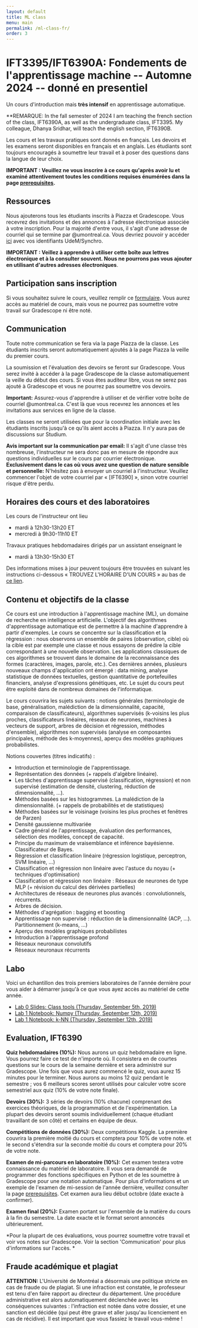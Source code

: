 ```yaml
---
layout: default
title: ML class
menu: main
permalink: /ml-class-fr/
order: 3
---
```


IFT3395/IFT6390A: Fondements de l'apprentissage machine -- Automne 2024 -- donné en presentiel
=========

Un cours d'introduction mais **très intensif** en apprentissage automatique.

**REMARQUE:
In the fall semester of 2024 I am teaching the french section of the class, IFT6390A, as well as the undergraduate class, IFT3395.
My colleague, Dhanya Sridhar, will teach the english section, IFT6390B.

Les cours et les travaux pratiques sont donnés en français.
Les devoirs et les examens seront disponibles en français et en anglais. 
Les étudiants sont toujours encouragés à soumettre leur travail et à poser des questions dans la langue de leur choix.

**IMPORTANT :
Veuillez ne vous inscrire à ce cours qu'après avoir lu et examiné attentivement toutes les conditions requises énumérées dans la page [prerequisites](/ml-class-prerequisites-fr).**


Ressources
--------- 
Nous ajouterons tous les étudiants inscrits à Piazza et Gradescope.
Vous recevrez des invitations et des annonces à l'adresse électronique associée à votre inscription. 
Pour la majorité d'entre vous, il s'agit d'une adresse de courriel qui se termine par @umontreal.ca. 
Vous devriez pouvoir y accéder [ici](https://outlook.umontreal.ca/) avec vos identifiants UdeM/Synchro. 

**IMPORTANT : Veillez à apprendre à utiliser cette boîte aux lettres électronique et à la consulter souvent. Nous ne pourrons pas vous ajouter en utilisant d'autres adresses électroniques**.


Participation sans inscription
--------
Si vous souhaitez suivre le cours, veuillez remplir ce [formulaire](https://forms.gle/RUJQYevmrfsh9AMD8). 
Vous aurez accès au matériel de cours, mais vous ne pourrez pas soumettre votre travail sur Gradescope ni être noté. 


Communication
------------- 

Toute notre communication se fera via la page Piazza de la classe. 
Les étudiants inscrits seront automatiquement ajoutés à la page Piazza la veille du premier cours. 

La soumission et l'évaluation des devoirs se feront sur Gradescope. Vous serez invité à accéder à la page Gradescope de la classe automatiquement la veille du début des cours. Si vous êtes auditeur libre, vous ne serez pas ajouté à Gradescope et vous ne pourrez pas soumettre vos devoirs.

**Important:** Assurez-vous d'apprendre à utiliser et de vérifier votre boîte de courriel @umontreal.ca. C'est là que vous recevrez les annonces et les invitations aux services en ligne de la classe.

Les classes ne seront utilisées que pour la coordination initiale avec les étudiants inscrits jusqu'à ce qu'ils aient accès à Piazza. Il n'y aura pas de discussions sur Studium. 

**Avis important sur la communication par email:**
Il s'agit d'une classe très nombreuse, l'instructeur ne sera donc pas en mesure de répondre aux questions individuelles sur le cours par courrier électronique.  **Exclusivement dans le cas où vous avez une question de nature sensible et personnelle:** N'hésitez pas à envoyer un courriel à l'instructeur.  Veuillez commencer l'objet de votre courriel par « [IFT6390] », sinon votre courriel risque d'être perdu.



Horaires des cours et des laboratoires
-----
Les cours de l'instructeur ont lieu
- mardi à 12h30-13h20 ET
- mercredi à 9h30-11h10 ET

Travaux pratiques hebdomadaires dirigés par un assistant enseignant le
- mardi à 13h30-15h30 ET

Des informations mises à jour peuvent toujours être trouvées en suivant les instructions ci-dessous « TROUVEZ L'HORAIRE D'UN COURS » au bas de <a href="https://admission.umontreal.ca/cours-et-horaires/cours/ift-6390/">
ce lien</a>.


Contenu et objectifs de la classe
------------------
Ce cours est une introduction à l'apprentissage machine (ML), un domaine de recherche en intelligence artificielle. L'objectif des algorithmes d'apprentissage automatique est de permettre à la machine d'apprendre à partir d'exemples. Le cours se concentre sur la classification et la régression : nous observons un ensemble de paires (observation, cible) où la cible est par exemple une classe et nous essayons de prédire la cible correspondant à une nouvelle observation. Les applications classiques de ces algorithmes se trouvent dans le domaine de la reconnaissance des formes (caractères, images, parole, etc.). Ces dernières années, plusieurs nouveaux champs d'application ont émergé : data mining, analyse statistique de données textuelles, gestion quantitative de portefeuilles financiers, analyse d'expressions génétiques, etc. Le sujet du cours peut être exploité dans de nombreux domaines de l'informatique.

Le cours couvrira les sujets suivants : notions générales (terminologie de base, généralisation, malédiction de la dimensionnalité, capacité, comparaison de classificateurs), algorithmes supervisés (k-voisins les plus proches, classificateurs linéaires, réseaux de neurones, machines à vecteurs de support, arbres de décision et régression, méthodes d'ensemble), algorithmes non supervisés (analyse en composantes principales, méthode des k-moyennes), aperçu des modèles graphiques probabilistes.

Notions couvertes (titres indicatifs) :
- Introduction et terminologie de l'apprentissage.
- Représentation des données (+ rappels d'algèbre linéaire).
- Les tâches d'apprentissage supervisé (classification, régression) et non supervisé (estimation de densité, clustering, réduction de dimensionnalité, ...).
- Méthodes basées sur les histogrammes. La malédiction de la dimensionnalité. (+ rappels de probabilités et de statistiques)
- Méthodes basées sur le voisinage (voisins les plus proches et fenêtres de Parzen)
- Densité gaussienne multivariée
- Cadre général de l'apprentissage, évaluation des performances, sélection des modèles, concept de capacité.
- Principe du maximum de vraisemblance et inférence bayésienne. Classificateur de Bayes.
- Régression et classification linéaire (régression logistique, perceptron, SVM linéaire, ...)
- Classification et régression non linéaire avec l'astuce du noyau (+ techniques d'optimisation)
- Classification et régression non linéaire : Réseaux de neurones de type MLP (+ révision du calcul des dérivées partielles)
- Architectures de réseaux de neurones plus avancés : convolutionnels, récurrents.
- Arbres de décision.
- Méthodes d'agrégation : bagging et boosting
- Apprentissage non supervisé : réduction de la dimensionnalité (ACP, ...). Partitionnement (k-means, ...)
- Aperçu des modèles graphiques probabilistes
- Introduction à l'apprentissage profond
- Réseaux neuronaux convolutifs
- Réseaux neuronaux récurrents

<h2>Labo</h2>
Voici un échantillon des trois premiers laboratoires de l'année dernière pour vous aider à démarrer jusqu'à ce que vous ayez accès au matériel de cette année.

- <a href="https://docs.google.com/presentation/d/1DB5-BGoImjcnsd1amnjQ4s4nhjUZhknCd5rra3eFnaU/edit?usp=sharing">Lab 0 Slides: Class tools (Thursday, September 5th, 2019)</a> 
- <a href="https://drive.google.com/file/d/1XizC8QB33mAhG5FaenF5ILo8La4vdX-9/view?usp=sharing">Lab 1 Notebook: Numpy (Thursday, September 12th, 2019)</a> 
- <a href="https://drive.google.com/file/d/1odCUuWRKk6SBIGpQtkSBVdPErTQ_fEzy/view?usp=sharing">Lab 1 Notebook: k-NN (Thursday, September 12th, 2019)</a> 




<h2>Evaluation, IFT6390</h2>

**Quiz hebdomadaires (10%):**
Nous aurons un quiz hebdomadaire en ligne. Vous pourrez faire ce test de n'importe où.
Il consistera en de courtes questions sur le cours de la semaine dernière et sera administré sur Gradescope. 
Une fois que vous aurez commencé le quiz, vous aurez 15 minutes pour le terminer. 
Nous aurons au moins 12 quiz pendant le semestre ; vos 6 meilleurs scores seront utilisés pour calculer votre score semestriel aux quiz (10% de votre note finale).

**Devoirs (30%):**
3 séries de devoirs (10% chacune) comprenant des exercices théoriques, de la programmation et de l'expérimentation.
La plupart des devoirs seront soumis individuellement (chaque étudiant travaillant de son côté) et certains en équipe de deux.

**Compétitions de données (30%):**
Deux compétitions Kaggle.
La première couvrira la première moitié du cours et comptera pour 10% de votre note.
 et le second s'étendra sur la seconde moitié du cours et comptera pour 20% de votre note.

**Examen de mi-parcours en laboratoire (10%):**
Cet examen testera votre connaissance du matériel de laboratoire. Il vous sera demandé de programmer des fonctions spécifiques en Python et de les soumettre à Gradescope pour une notation automatique. 
Pour plus d'informations et un exemple de l'examen de mi-session de l'année dernière, veuillez consulter 
la page [prerequisites](/ift6390-ml-class-prerequisites).
Cet examen aura lieu début octobre (date exacte à confirmer). 

**Examen final (20%):**
Examen portant sur l'ensemble de la matière du cours à la fin du semestre. 
La date exacte et le format seront annoncés ultérieurement.

*Pour la plupart de ces évaluations, vous pourrez soumettre votre travail et voir vos notes sur Gradescope. 
 Voir la section 'Communication' pour plus d'informations sur l'accès. *


Fraude académique et plagiat
---------------- 

**ATTENTION:**
L'Université de Montréal a désormais une politique stricte en cas de fraude ou de plagiat.
Si une infraction est constatée, le professeur est tenu d'en faire rapport au directeur du département.
Une procédure administrative est alors automatiquement déclenchée avec les conséquences suivantes : l'infraction est notée dans votre dossier,
et une sanction est décidée (qui peut être grave et aller jusqu'au licenciement en cas de récidive). Il est important que vous fassiez le travail vous-même !



